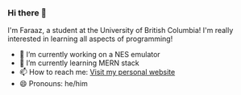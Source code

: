 ### Hi there 👋

I'm Faraaz, a student at the University of British Columbia! I'm really interested in learning all aspects of programming!

- 🔭 I’m currently working on a NES emulator
- 🌱 I’m currently learning MERN stack
- 📫 How to reach me: [Visit my personal website](https://www.faraaz.page)
- 😄 Pronouns: he/him
